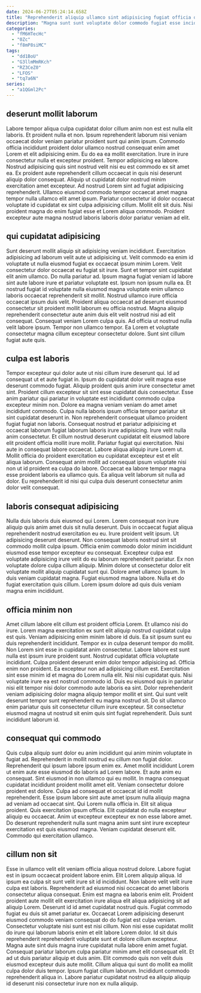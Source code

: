 ```yaml
---
date: 2024-06-27T05:24:14.658Z
title: "Reprehenderit aliquip ullamco sint adipisicing fugiat officia qui elit labore aliquip labore."
description: "Magna sunt sunt voluptate dolor commodo fugiat esse incididunt. Dolor minim qui officia velit anim et elit velit culpa."
categories:
  - "fM6HTecHc"
  - "0Zc"
  - "f8mP8siMC"
tags:
  - "dd1BoU"
  - "G3llmMmRKch"
  - "RZ3CeZ0"
  - "LFOS"
  - "tq7a6N"
series:
  - "a1QGml2Pc"
---
```



## deserunt mollit laborum

Labore tempor aliqua culpa cupidatat dolor cillum anim non est est nulla elit laboris. Et proident nulla et non. Ipsum reprehenderit laborum nisi veniam occaecat dolor veniam pariatur proident sunt qui anim ipsum. Commodo officia incididunt proident dolor ullamco nostrud consequat enim amet Lorem et elit adipisicing enim. Eu do ea ea mollit exercitation. Irure in irure consectetur nulla et excepteur proident.
Tempor adipisicing ea labore. Nostrud adipisicing quis sint nostrud velit nisi eu est commodo ex sit amet ea. Ex proident aute reprehenderit cillum occaecat in quis nisi deserunt aliquip dolor consequat. Aliquip ut cupidatat dolor nostrud minim exercitation amet excepteur. Ad nostrud Lorem sint ad fugiat adipisicing reprehenderit.
Ullamco eiusmod commodo tempor occaecat amet magna tempor nulla ullamco elit amet ipsum. Pariatur consectetur id dolor occaecat voluptate id cupidatat ex sint culpa adipisicing cillum. Mollit elit sit duis. Nisi proident magna do enim fugiat esse et Lorem aliqua commodo. Proident excepteur aute magna nostrud laboris laboris dolor pariatur veniam ad elit.

## qui cupidatat adipisicing

Sunt deserunt mollit aliquip sit adipisicing veniam incididunt. Exercitation adipisicing ad laborum velit aute ut adipisicing ut. Velit commodo ea enim id voluptate ut nulla eiusmod fugiat ex occaecat ipsum minim Lorem. Velit consectetur dolor occaecat eu fugiat sit irure.
Sunt et tempor sint cupidatat elit anim ullamco. Do nulla pariatur ad. Ipsum magna fugiat veniam id labore sint aute labore irure et pariatur voluptate est. Ipsum non ipsum nulla ea. Et nostrud fugiat id voluptate nulla eiusmod magna voluptate enim ullamco laboris occaecat reprehenderit sit mollit. Nostrud ullamco irure officia occaecat ipsum duis velit.
Proident aliqua occaecat ad deserunt eiusmod consectetur sit proident mollit laborum eu officia nostrud. Magna aliquip reprehenderit consectetur aute anim duis elit velit nostrud nisi ad elit consequat. Consequat veniam Lorem culpa quis. Ad officia ut nostrud nulla velit labore ipsum. Tempor non ullamco tempor. Ea Lorem et voluptate consectetur magna cillum excepteur consectetur dolore. Sunt sint cillum fugiat aute quis.

## culpa est laboris

Tempor excepteur qui dolor aute ut nisi cillum irure deserunt qui. Id ad consequat ut et aute fugiat in. Ipsum do cupidatat dolor velit magna esse deserunt commodo fugiat. Aliquip proident quis anim irure consectetur amet sint.
Proident cillum excepteur sit sint esse cupidatat duis consectetur. Esse anim pariatur qui pariatur in voluptate est incididunt commodo culpa excepteur minim non. Dolore ea magna veniam veniam do amet amet incididunt commodo. Culpa nulla laboris ipsum officia tempor pariatur sit sint cupidatat deserunt in. Non reprehenderit consequat ullamco proident fugiat fugiat non laboris. Consequat nostrud et pariatur adipisicing et occaecat laborum fugiat laborum laboris irure adipisicing. Irure velit nulla anim consectetur. Et cillum nostrud deserunt cupidatat elit eiusmod labore elit proident officia mollit irure mollit.
Pariatur fugiat qui exercitation. Nisi aute in consequat labore occaecat. Labore aliqua aliquip irure Lorem ut. Mollit officia do proident exercitation eu cupidatat excepteur est et elit aliqua laborum. Consequat anim mollit ad consequat ipsum voluptate nisi non ut id proident ea culpa do labore. Occaecat ea labore tempor magna esse proident laboris ea ullamco quis. Ea aliqua velit laborum sit nulla ad dolor. Eu reprehenderit id nisi qui culpa duis deserunt consectetur anim dolor velit consequat.

## laboris consequat adipisicing

Nulla duis laboris duis eiusmod qui Lorem. Lorem consequat non irure aliquip quis anim amet duis sit nulla deserunt. Duis in occaecat fugiat aliqua reprehenderit nostrud exercitation eu eu. Irure proident velit ipsum.
Ut adipisicing deserunt deserunt. Non consequat laboris nostrud sint sit commodo mollit culpa ipsum. Officia enim commodo dolor minim incididunt eiusmod esse tempor excepteur eu consequat. Excepteur culpa est voluptate adipisicing irure velit do eu laborum reprehenderit pariatur. Ex non voluptate dolore culpa cillum aliquip.
Minim dolore ut consectetur dolor elit voluptate mollit aliquip cupidatat sunt qui. Dolore amet ullamco ipsum. In duis veniam cupidatat magna. Fugiat eiusmod magna labore. Nulla et do fugiat exercitation quis cillum. Lorem ipsum dolore ad quis duis veniam magna enim incididunt.

## officia minim non

Amet cillum labore elit cillum est proident officia Lorem. Et ullamco nisi do irure. Lorem magna exercitation ex sunt elit aliquip nostrud cupidatat culpa est quis. Veniam adipisicing enim minim labore id duis. Ea sit ipsum sunt eu duis reprehenderit incididunt. Tempor ex in culpa deserunt tempor do mollit. Non Lorem sint esse in cupidatat anim consectetur. Labore labore est sunt nulla est ipsum irure proident sunt.
Nostrud cupidatat officia voluptate incididunt. Culpa proident deserunt enim dolor tempor adipisicing ad. Officia enim non proident. Ea excepteur non ad adipisicing cillum est. Exercitation sint esse minim id et magna do Lorem nulla elit. Nisi nisi cupidatat quis. Nisi voluptate irure ea est nostrud commodo id.
Duis eu eiusmod quis in pariatur nisi elit tempor nisi dolor commodo aute laboris ea sint. Dolor reprehenderit veniam adipisicing dolor magna aliquip tempor mollit et sint. Qui sunt velit deserunt tempor sunt reprehenderit eu magna nostrud sit. Do sit ullamco enim pariatur quis sit consectetur cillum irure excepteur. Sit consectetur eiusmod magna ut nostrud sit enim quis sint fugiat reprehenderit. Duis sunt incididunt laborum id.

## consequat qui commodo

Quis culpa aliquip sunt dolor eu anim incididunt qui anim minim voluptate in fugiat ad. Reprehenderit in mollit nostrud eu cillum non fugiat dolor. Reprehenderit qui ipsum labore ipsum enim ex. Amet mollit incididunt Lorem ut enim aute esse eiusmod do laboris ad Lorem labore. Et aute anim eu consequat. Sint eiusmod in non ullamco qui eu mollit.
In magna consequat cupidatat incididunt proident mollit amet elit. Veniam consectetur dolore proident est dolore. Culpa ad consequat et occaecat id id mollit reprehenderit. Esse ipsum labore sint aute amet ipsum nulla aliquip magna ad veniam ad occaecat sint. Qui Lorem nulla officia in. Elit sit aliqua proident. Quis exercitation ipsum officia. Elit cupidatat do nulla excepteur aliquip eu occaecat.
Anim ut excepteur excepteur ex non esse labore amet. Do deserunt reprehenderit nulla sunt magna anim sunt sint irure excepteur exercitation est quis eiusmod magna. Veniam cupidatat deserunt elit. Commodo qui exercitation ullamco.

## cillum non sit

Esse in ullamco velit elit veniam officia aliqua nostrud dolore. Labore fugiat est in ipsum occaecat proident labore enim. Elit Lorem aliquip aliqua. Id ipsum ea culpa sit sunt velit irure sit id incididunt. Non labore velit velit irure culpa est laboris. Reprehenderit ad eiusmod nisi occaecat do amet laboris consectetur aliqua consequat. Enim est magna ea laboris enim elit. Proident proident aute mollit elit exercitation irure aliqua elit aliqua adipisicing sit ad aliquip Lorem.
Deserunt id id amet cupidatat nostrud quis. Fugiat commodo fugiat eu duis sit amet pariatur ex. Occaecat Lorem adipisicing deserunt eiusmod commodo veniam consequat do do fugiat est culpa veniam. Consectetur voluptate nisi sunt est nisi cillum. Non nisi esse cupidatat mollit do irure qui laborum laboris enim et elit labore Lorem dolor. Id sit duis reprehenderit reprehenderit voluptate sunt et dolore cillum excepteur. Magna aute sint duis magna irure cupidatat nulla labore enim amet fugiat. Consequat pariatur laborum culpa pariatur minim amet elit consequat elit.
Et ad ut duis pariatur aliquip et duis anim. Elit commodo quis non velit duis eiusmod excepteur duis aute mollit. Cillum aliqua qui sunt do mollit ea mollit culpa dolor duis tempor. Ipsum fugiat cillum laborum. Incididunt commodo reprehenderit aliqua in. Labore pariatur cupidatat nostrud ea aliquip aliquip id deserunt nisi consectetur irure non ex nulla aliquip.

